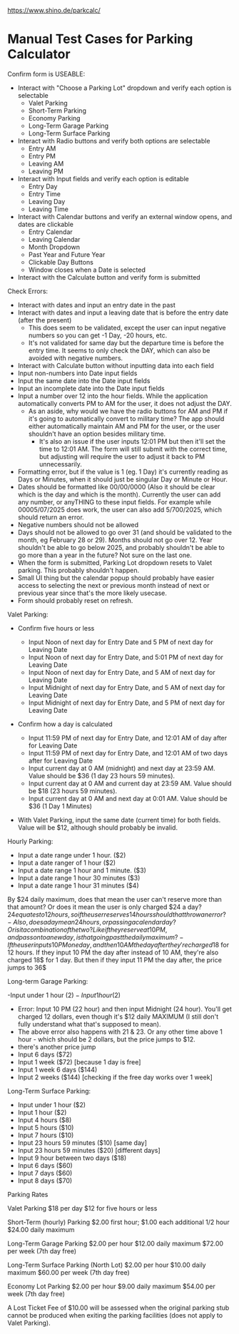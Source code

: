 https://www.shino.de/parkcalc/

# Manual Test Cases for Parking Calculator

Confirm form is USEABLE:

- Interact with "Choose a Parking Lot" dropdown and verify each option is selectable
  - Valet Parking
  - Short-Term Parking
  - Economy Parking
  - Long-Term Garage Parking
  - Long-Term Surface Parking
- Interact with Radio buttons and verify both options are selectable
  - Entry AM
  - Entry PM
  - Leaving AM
  - Leaving PM
- Interact with Input fields and verify each option is editable
  - Entry Day
  - Entry Time
  - Leaving Day
  - Leaving Time
- Interact with Calendar buttons and verify an external window opens, and dates are clickable
  - Entry Calendar
  - Leaving Calendar
  - Month Dropdown
  - Past Year and Future Year
  - Clickable Day Buttons
  - Window closes when a Date is selected
- Interact with the Calculate button and verify form is submitted

Check Errors:

- Interact with dates and input an entry date in the past  
- Interact with dates and input a leaving date that is before the entry date (after the present)
     - This does seem to be validated, except the user can input negative numbers so you can get -1 Day, -20 hours, etc. 
     - It's not validated for same day but the departure time is before the entry time. It seems to only check the DAY, which can also be avoided with negative numbers. 
- Interact with Calculate button without inputting data into each field
- Input non-numbers into Date input fields
- Input the same date into the Date input fields
- Input an incomplete date into the Date input fields
- Input a number over 12 into the hour fields. While the application automatically converts PM to AM for the user, it does not adjust the DAY.
  - As an aside, why would we have the radio buttons for AM and PM if it's going to automatically convert to military time? The app should either automatically maintain AM and PM for the user, or the user shouldn't have an option besides military time.
    - It's also an issue if the user inputs 12:01 PM but then it'll set the time to 12:01 AM. The form will still submit with the correct time, but adjusting will require the user to adjust it back to PM unnecessarily. 
- Formatting error, but if the value is 1 (eg. 1 Day) it's currently reading as Days or Minutes, when it should just be singular Day or Minute or Hour. 
- Dates should be formatted like 00/00/0000 (Also it should be clear which is the day and which is the month). Currently the user can add any number, or anyTHING to these input fields. For example while 00005/07/2025 does work, the user can also add 5/700/2025, which should return an error. 
- Negative numbers should not be allowed
- Days should not be allowed to go over 31 (and should be validated to the month, eg February 28 or 29). Months should not go over 12. Year shouldn't be able to go below 2025, and probably shouldn't be able to go more than a year in the future? Not sure on the last one. 
- When the form is submitted, Parking Lot dropdown resets to Valet parking. This probably shouldn't happen.
- Small UI thing but the calendar popup should probably have easier access to selecting the next or previous month instead of next or previous year since that's the more likely usecase. 
- Form should probably reset on refresh. 

Valet Parking:

- Confirm five hours or less
  - Input Noon of next day for Entry Date and 5 PM of next day for Leaving Date
  - Input Noon of next day for Entry Date, and 5:01 PM of next day for Leaving Date
  - Input Noon of next day for Entry Date, and 5 AM of next day for Leaving Date
  - Input Midnight of next day for Entry Date, and 5 AM of next day for Leaving Date
  - Input Midnight of next day for Entry Date, and 5 PM of next day for Leaving Date
- Confirm how a day is calculated
  - Input 11:59 PM of next day for Entry Date, and 12:01 AM of day after for Leaving Date
  - Input 11:59 PM of next day for Entry Date, and 12:01 AM of two days after for Leaving Date
  - Input current day at 0 AM (midnight) and next day at 23:59 AM. Value should be $36 (1 day 23 hours 59 minutes). 
  - Input current day at 0 AM and current day at 23:59 AM. Value should be $18 (23 hours 59 minutes).
  - Input current day at 0 AM and next day at 0:01 AM. Value should be $36 (1 Day 1 Minutes)

- With Valet Parking, input the same date (current time) for both fields. Value will be $12, although should probably be invalid.

Hourly Parking:

- Input a date range under 1 hour. ($2)
- Input a date ranger of 1 hour ($2)
- Input a date range 1 hour and 1 minute. ($3)
- Input a date range 1 hour 30 minutes ($3)
- Input a date range 1 hour 31 minutes ($4)

By $24 daily maximum, does that mean the user can't reserve more than that amount? Or does it mean the user is only charged $24 a day? $24 equates to 12 hours, so if the user reserves 14 hours should that throw an error? 
    - Also, does a day mean 24 hours, or passing a calendar day? Or is it a combination of the two? Like if they reserve at 10 PM, and pass onto a new day, is that going past the daily maximum? 
    - If the user inputs 10 PM one day, and then 10 AM the day after they're charged 18$ for 12 hours. If they input 10 PM the day after instead of 10 AM, they're also charged 18$  for 1 day. But then if they input 11 PM the day after, the price jumps to 36$

Long-term Garage Parking:

-Input under 1 hour ($2)
-Input 1 hour ($2)
- Error: Input 10 PM (22 hour) and then input Midnight (24 hour). You'll get charged 12 dollars, even though it's $12 daily MAXIMUM (I still don't fully understand what that's supposed to mean). 
- The above error also happens with 21 & 23. Or any other time above 1 hour - which should be 2 dollars, but the price jumps to $12. 
- there's another price jump
- Input 6 days ($72)
- Input 1 week ($72) [because 1 day is free]
- Input 1 week 6 days ($144)
- Input 2 weeks ($144) [checking if the free day works over 1 week]

Long-Term Surface Parking: 

- Input under 1 hour ($2)
- Input 1 hour ($2)
- Input 4 hours ($8)
- Input 5 hours ($10)
- Input 7 hours ($10)
- Input 23 hours 59 minutes ($10) [same day]
- Input 23 hours 59 minutes ($20) [different days] 
- Input 9 hour between two days ($18)
- Input 6 days ($60)
- Input 7 days ($60)
- Input 8 days ($70)

Parking Rates

Valet Parking
$18 per day
$12 for five hours or less

Short-Term (hourly) Parking
$2.00 first hour; $1.00 each additional 1/2 hour
$24.00 daily maximum

Long-Term Garage Parking
$2.00 per hour
$12.00 daily maximum
$72.00 per week (7th day free)

Long-Term Surface Parking (North Lot)
$2.00 per hour
$10.00 daily maximum
$60.00 per week (7th day free)

Economy Lot Parking
$2.00 per hour
$9.00 daily maximum
$54.00 per week (7th day free)

A Lost Ticket Fee of $10.00 will be assessed when the original parking stub cannot be produced when exiting the parking facilities (does not apply to Valet Parking).
